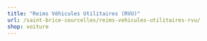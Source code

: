 ```yaml
---
title: "Reims Véhicules Utilitaires (RVU)"
url: /saint-brice-courcelles/reims-vehicules-utilitaires-rvu/
shop: voiture
---
```

